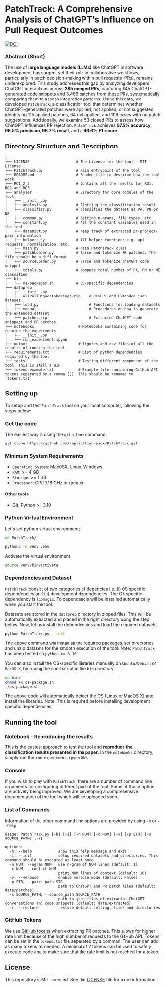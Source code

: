 # PatchTrack: A Comprehensive Analysis of ChatGPT’s Influence on Pull Request Outcomes

[![DOI](https://zenodo.org/badge/DOI/10.5281/zenodo.14978625.svg)](https://doi.org/10.5281/zenodo.14978625)


### Abstract (Short)
The use of **large language models (LLMs)** like ChatGPT in software development has surged, yet their role in collaborative workflows, particularly in patch decision-making within pull requests (PRs), remains underexplored. This study addresses this gap by analyzing developers' ChatGPT interactions across **285 merged PRs**, capturing 645 ChatGPT-generated code snippets and 3,486 patches from these PRs, systematically comparing them to assess integration patterns. Using this data, we developed `PatchTrack`, a classification tool that determines whether ChatGPT-generated patches were applied, not applied, or not suggested, identifying 115 applied patches, 64 not applied, and 106 cases with no patch suggestions. Additionally, we examine 53 closed PRs to assess how ChatGPT influences PR rejection. `PatchTrack` achieves **97.5% accuracy**, **96.5% precision**, **96.7% recall**, and a **96.6% F1-score**.

## Directory Structure and Description
```
.
├── LICENSE                     # The License for the tool - MIT License
├── PatchTrack.py               # Main entrypoint of the tool
├── README.md                   # Readme file to describe how the tool work
├── RQ1_2_3                     # Contains all the results for RQ1, RQ2 and RQ3
├── analyzer                    # Directory for core modules of the tool   
│   ├── __init__.py
│   ├── analysis.py             # Plotting the classification result
│   ├── classifier.py           # Classifies the dataset as PA, PN or NE
│   ├── common.py               # Setting n-grams, file types, etc
│   ├── constant.py             # All the constant variables used in the tool   
│   ├── dataDict.py             # Keep track of extracted pr-project-pair information 
│   ├── helpers.py              # All helper functions e.g. api requests, normalization, etc.
│   ├── main.py                 # Main PatchTrack class
│   ├── patchLoader.py          # Parse and tokenize PR patches. The file should be a diff format
│   ├── sourceLoader.py         # Parse and tokenize ChatGPT code snippet
│   └── totals.py               # Compute total number of PA, PN or NE classified
├── bin                         
│   └── os-packages.sh          # OS-specific dependencies 
├── dataprep                    
│   ├── __init__.py
│   ├── allPullRequestSharings.zip    # DevGPT and Extended json dataset   
│   ├── load.py                       # Functions for loading datasets
│   ├── manual                        # Procedures on how to generate the extended dataset
│   └── patches.zip                   # Extracted ChatGPT code snippest and PR patches
├── notebooks                    # Notebooks containing code for running the experiments
│   ├── __init__.py
│   └── run_experiment.ipynb
├── output                       # figures and csv files of all the results of running the tool
├── requirements.txt             # List of python dependencies required by the tool
├── tests                        # Testing different component of the tool. This is still a WIP
└── tokens-example.txt           # Example file containing GitHub API tokens seperated by a comma (,). This should be renamed to `tokens.txt`
```

## Setting up 
To setup and test `PatchTrack` tool on your local computer, following the steps below:
### Get the code
The easiest way is using the `git clone` command:

```bash
git clone https://github.com/replication-pack/PatchTrack.git
```
### Minimum System Requirements
- `Operating System`: Mac0SX, Linux, Windows
- `RAM`: >= 4 GB
- `Storage`: >= 1 GB
- `Processor`: CPU 1.18 GHz or greater
#### Other tools
- Git, Python >= 3.10
### Python Virtual Environment
Let's set python virtual environment;

```bash
cd PatchTrack/

python3 -m venv venv
```
Activate the virtual environment 

```bash
source venv/bin/activate
```
### Dependencies and Dataset

`PatchTrack` consist of two categories of depencies i.e. (i) OS specific dependencies and (ii) development dependencies. The OS specific dependency is `libmagic`. To dependencis will be installed automatically when you start the tool.  

Datasets are stored in the `dataprep` directory in zipped files. This will be automatically extracted and placed in the right directory using the step below. Now, let us install the dependencies and load the required datasets.

```bash
python PatchTrack.py --init
```
The above command will install all the required packages, set directories and unzip datasets for the smooth execution of the tool.
Note: `PatchTrack` has been tested on `python >= 3.10`

You can also install the OS-specific libraries manually on `Ubuntu/Debian` or `MacOS X`, by runing the shell script in the `bin` directory.

```bash
cd bin/
chmod +x os-package.sh
./os-package.sh
```
The above code will automatically detect the OS (Linux or MacOS X) and install the libraries. Note: This is required before installing development specific dependencies.

## Running the tool
### Notebook - Reproducing the results
This is the easiest approach to test the tool and **reproduce the classification results presented in the paper**. In the `notebooks` directory, simply run the `run_experiment.ipynb` file. 
### Console
If you wish to play with `PatchTrack`, there are a number of command line arguments for configuring different part of the tool. Some of those option are actively being improved. We are developing a comprehensive documentation of the tool which will be uploaded soon.
### List of Commands
Information of the other command line options are provided by using `-h` or `--help`
```
usage: PatchTrack.py [-h] [-i] [-n NUM] [-c NUM] [-v] [-p STR] [-s SOURCE_PATH] [-r]

options:
  -h, --help            show this help message and exit
  -i, --init            setup required datasets and directories. This command should be executed at least once
  -n NUM, --ngram NUM   use n-gram of NUM lines (default: 1)
  -c NUM, --context NUM
                        print NUM lines of context (default: 10)
  -v, --verbose         enable verbose mode (default: False)
  -p STR, --patch_path STR
                        path to ChatGPT and PR patch files (default: data/patches)
  -s SOURCE_PATH, --source_path SOURCE_PATH
                        path to json files of extracted ChatGPT conversations and code snippets (default: data/extracted)
  -r, --restore         restore default setting, files and directories
```
### GitHub Tokens
We use [GitHub tokens](https://github.com/settings/tokens) when extracting PR patches. This allows for higher rate limit because of the high number of requests to the GitHub API. Tokens can be set in the `tokens.txt` file seperated by a comman. The user can add as many tokens as needed. A minimal of 2 tokens can be used to safely execute code and to make sure that the rate limit is not reached for a token.
## License
This repository is MIT licensed. See the [LICENSE](./LICENSE) file for more information.
